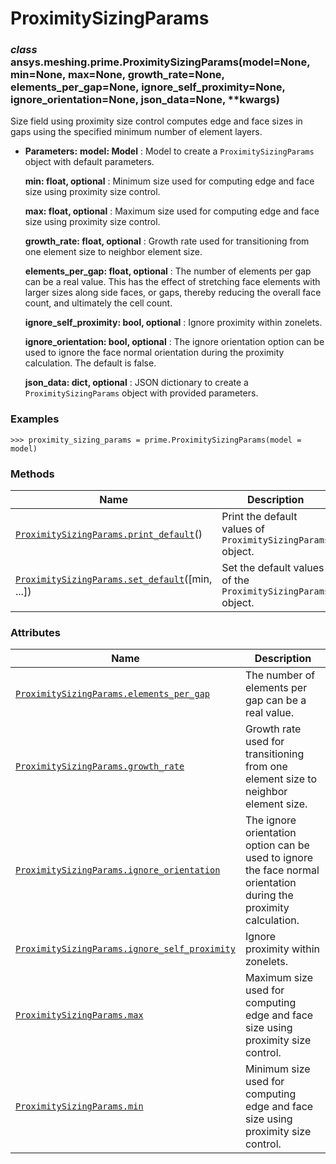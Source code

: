 # ProximitySizingParams



### *class* ansys.meshing.prime.ProximitySizingParams(model=None, min=None, max=None, growth_rate=None, elements_per_gap=None, ignore_self_proximity=None, ignore_orientation=None, json_data=None, \*\*kwargs)

Size field using proximity size control computes edge and face sizes in gaps using the specified minimum number of element layers.

* **Parameters:**
  **model: Model**
  : Model to create a `ProximitySizingParams` object with default parameters.

  **min: float, optional**
  : Minimum size used for computing edge and face size using proximity size control.

  **max: float, optional**
  : Maximum size used for computing edge and face size using proximity size control.

  **growth_rate: float, optional**
  : Growth rate used for transitioning from one element size to neighbor element size.

  **elements_per_gap: float, optional**
  : The number of elements per gap can be a real value.  This has the effect of stretching face elements with larger sizes along side faces,  or gaps, thereby reducing the overall face count, and ultimately the cell count.

  **ignore_self_proximity: bool, optional**
  : Ignore proximity within zonelets.

  **ignore_orientation: bool, optional**
  : The ignore orientation option can be used to ignore the face normal orientation during the proximity calculation. The default is false.

  **json_data: dict, optional**
  : JSON dictionary to create a `ProximitySizingParams` object with provided parameters.

### Examples

```pycon
>>> proximity_sizing_params = prime.ProximitySizingParams(model = model)
```

<!-- !! processed by numpydoc !! -->

### Methods

| Name | Description |
|-------------------------------------------------------------------------------------------------------------------------------------------------------------------|---------------------------------------------------------------|
| [`ProximitySizingParams.print_default`](ansys.meshing.prime.ProximitySizingParams.print_default.md#ansys.meshing.prime.ProximitySizingParams.print_default)()     | Print the default values of `ProximitySizingParams` object.   |
| [`ProximitySizingParams.set_default`](ansys.meshing.prime.ProximitySizingParams.set_default.md#ansys.meshing.prime.ProximitySizingParams.set_default)([min, ...]) | Set the default values of the `ProximitySizingParams` object. |

### Attributes

| Name | Description |
|-------------------------------------------------------------------------------------------------------------------------------------------------------------------------------------|-------------------------------------------------------------------------------------------------------------------|
| [`ProximitySizingParams.elements_per_gap`](ansys.meshing.prime.ProximitySizingParams.elements_per_gap.md#ansys.meshing.prime.ProximitySizingParams.elements_per_gap)                | The number of elements per gap can be a real value.                                                               |
| [`ProximitySizingParams.growth_rate`](ansys.meshing.prime.ProximitySizingParams.growth_rate.md#ansys.meshing.prime.ProximitySizingParams.growth_rate)                               | Growth rate used for transitioning from one element size to neighbor element size.                                |
| [`ProximitySizingParams.ignore_orientation`](ansys.meshing.prime.ProximitySizingParams.ignore_orientation.md#ansys.meshing.prime.ProximitySizingParams.ignore_orientation)          | The ignore orientation option can be used to ignore the face normal orientation during the proximity calculation. |
| [`ProximitySizingParams.ignore_self_proximity`](ansys.meshing.prime.ProximitySizingParams.ignore_self_proximity.md#ansys.meshing.prime.ProximitySizingParams.ignore_self_proximity) | Ignore proximity within zonelets.                                                                                 |
| [`ProximitySizingParams.max`](ansys.meshing.prime.ProximitySizingParams.max.md#ansys.meshing.prime.ProximitySizingParams.max)                                                       | Maximum size used for computing edge and face size using proximity size control.                                  |
| [`ProximitySizingParams.min`](ansys.meshing.prime.ProximitySizingParams.min.md#ansys.meshing.prime.ProximitySizingParams.min)                                                       | Minimum size used for computing edge and face size using proximity size control.                                  |


